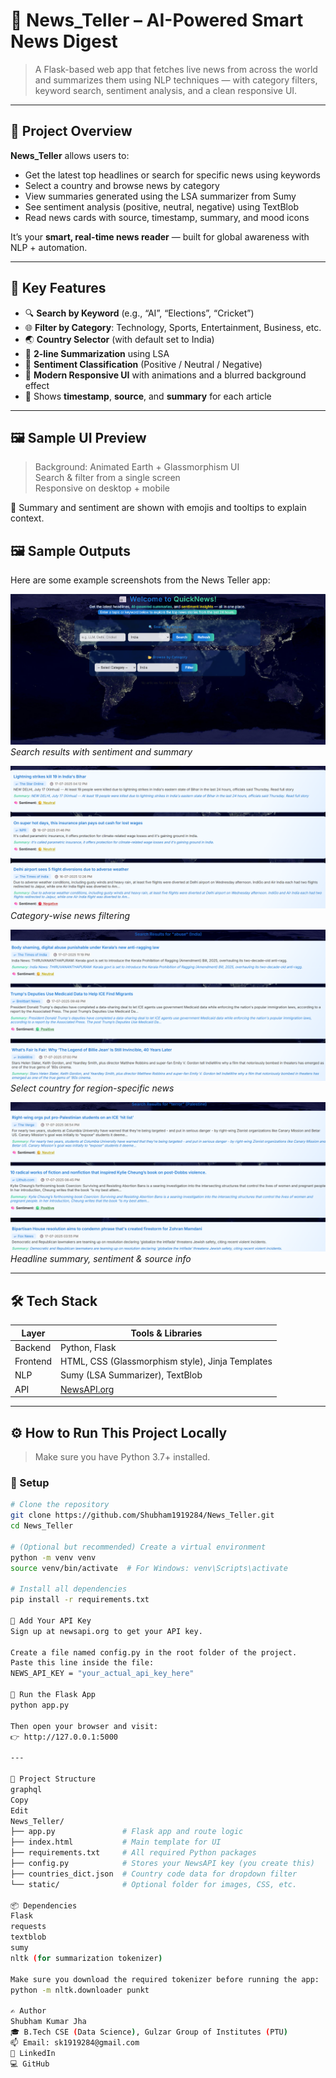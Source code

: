 # 📰 News_Teller – AI-Powered Smart News Digest

> A Flask-based web app that fetches live news from across the world and summarizes them using NLP techniques — with category filters, keyword search, sentiment analysis, and a clean responsive UI.

---

## 📌 Project Overview

**News_Teller** allows users to:
- Get the latest top headlines or search for specific news using keywords
- Select a country and browse news by category
- View summaries generated using the LSA summarizer from Sumy
- See sentiment analysis (positive, neutral, negative) using TextBlob
- Read news cards with source, timestamp, summary, and mood icons

It’s your **smart, real-time news reader** — built for global awareness with NLP + automation.

---

## 🌟 Key Features

- 🔍 **Search by Keyword** (e.g., “AI”, “Elections”, “Cricket”)
- 🌐 **Filter by Category**: Technology, Sports, Entertainment, Business, etc.
- 🌏 **Country Selector** (with default set to India)
- 📄 **2-line Summarization** using LSA
- 🧠 **Sentiment Classification** (Positive / Neutral / Negative)
- 🎨 **Modern Responsive UI** with animations and a blurred background effect
- 🧭 Shows **timestamp**, **source**, and **summary** for each article

---

## 🖼️ Sample UI Preview

> Background: Animated Earth + Glassmorphism UI  
> Search & filter from a single screen  
> Responsive on desktop + mobile

🧠 Summary and sentiment are shown with emojis and tooltips to explain context.
## 🖼️ Sample Outputs

Here are some example screenshots from the News Teller app:

![Search Example](https://github.com/Shubham1919284/News_Teller/blob/20e967b33766f617bb6239fa24b7139ce8db8956/Screenshot%202025-07-09%20025956.png)
*Search results with sentiment and summary*

![Category Filter](https://github.com/Shubham1919284/News_Teller/blob/20e967b33766f617bb6239fa24b7139ce8db8956/Screenshot%202025-07-19%20064254.png)
*Category-wise news filtering*

![Country Selection](https://github.com/Shubham1919284/News_Teller/blob/20e967b33766f617bb6239fa24b7139ce8db8956/Screenshot%202025-07-19%20064321.png)
*Select country for region-specific news*

![Detailed Article View](https://github.com/Shubham1919284/News_Teller/blob/20e967b33766f617bb6239fa24b7139ce8db8956/Screenshot%202025-07-19%20064548.png)
*Headline summary, sentiment & source info*


---

## 🛠️ Tech Stack

| Layer       | Tools & Libraries                                 |
|-------------|---------------------------------------------------|
| Backend     | Python, Flask                                     |
| Frontend    | HTML, CSS (Glassmorphism style), Jinja Templates  |
| NLP         | Sumy (LSA Summarizer), TextBlob                   |
| API         | [NewsAPI.org](https://newsapi.org)                |

---

## ⚙️ How to Run This Project Locally

> Make sure you have Python 3.7+ installed.

### 🔧 Setup

```bash
# Clone the repository
git clone https://github.com/Shubham1919284/News_Teller.git
cd News_Teller

# (Optional but recommended) Create a virtual environment
python -m venv venv
source venv/bin/activate  # For Windows: venv\Scripts\activate

# Install all dependencies
pip install -r requirements.txt

🔑 Add Your API Key
Sign up at newsapi.org to get your API key.

Create a file named config.py in the root folder of the project.
Paste this line inside the file:
NEWS_API_KEY = "your_actual_api_key_here"

🚀 Run the Flask App
python app.py

Then open your browser and visit:
👉 http://127.0.0.1:5000

---

📂 Project Structure
graphql
Copy
Edit
News_Teller/
├── app.py               # Flask app and route logic
├── index.html           # Main template for UI
├── requirements.txt     # All required Python packages
├── config.py            # Stores your NewsAPI key (you create this)
├── countries_dict.json  # Country code data for dropdown filter
└── static/              # Optional folder for images, CSS, etc.

📦 Dependencies
Flask
requests
textblob
sumy
nltk (for summarization tokenizer)

Make sure you download the required tokenizer before running the app:
python -m nltk.downloader punkt

✍️ Author
Shubham Kumar Jha
🎓 B.Tech CSE (Data Science), Gulzar Group of Institutes (PTU)
📫 Email: sk1919284@gmail.com
🔗 LinkedIn
💻 GitHub

